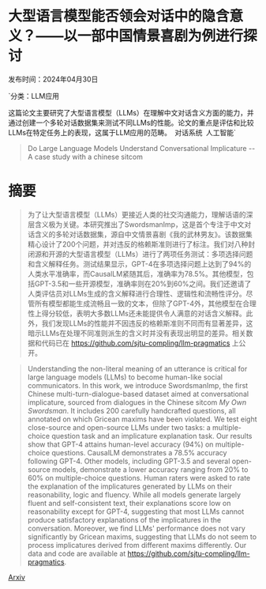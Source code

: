 # 大型语言模型能否领会对话中的隐含意义？——以一部中国情景喜剧为例进行探讨

发布时间：2024年04月30日

`分类：LLM应用

这篇论文主要研究了大型语言模型（LLMs）在理解中文对话含义方面的能力，并通过创建一个多轮对话数据集来测试不同LLMs的性能。论文的重点是评估和比较LLMs在特定任务上的表现，这属于LLM应用的范畴。` `对话系统` `人工智能`

> Do Large Language Models Understand Conversational Implicature -- A case study with a chinese sitcom

# 摘要

> 为了让大型语言模型（LLMs）更接近人类的社交沟通能力，理解话语的深层含义极为关键。本研究推出了SwordsmanImp，这是首个专注于中文对话含义的多轮对话数据集，源自中文情景喜剧《我的武林男友》。该数据集精心设计了200个问题，并对违反的格赖斯准则进行了标注。我们对八种封闭源和开源的大型语言模型（LLMs）进行了两项任务测试：多项选择问题和含义解释任务。测试结果显示，GPT-4在多项选择问题上达到了94%的人类水平准确率，而CausalLM紧随其后，准确率为78.5%。其他模型，包括GPT-3.5和一些开源模型，准确率则在20%到60%之间。我们还邀请了人类评估员对LLMs生成的含义解释进行合理性、逻辑性和流畅性评分。尽管所有模型都能生成流畅且一致的文本，但除了GPT-4外，其他模型在合理性上得分较低，表明大多数LLMs还未能提供令人满意的对话含义解释。此外，我们发现LLMs的性能并不因违反的格赖斯准则不同而有显著差异，这暗示LLMs在处理不同准则派生的含义时并没有表现出明显的差异。相关数据和代码已在 https://github.com/sjtu-compling/llm-pragmatics 上公开。

> Understanding the non-literal meaning of an utterance is critical for large language models (LLMs) to become human-like social communicators. In this work, we introduce SwordsmanImp, the first Chinese multi-turn-dialogue-based dataset aimed at conversational implicature, sourced from dialogues in the Chinese sitcom $\textit{My Own Swordsman}$. It includes 200 carefully handcrafted questions, all annotated on which Gricean maxims have been violated. We test eight close-source and open-source LLMs under two tasks: a multiple-choice question task and an implicature explanation task. Our results show that GPT-4 attains human-level accuracy (94%) on multiple-choice questions. CausalLM demonstrates a 78.5% accuracy following GPT-4. Other models, including GPT-3.5 and several open-source models, demonstrate a lower accuracy ranging from 20% to 60% on multiple-choice questions. Human raters were asked to rate the explanation of the implicatures generated by LLMs on their reasonability, logic and fluency. While all models generate largely fluent and self-consistent text, their explanations score low on reasonability except for GPT-4, suggesting that most LLMs cannot produce satisfactory explanations of the implicatures in the conversation. Moreover, we find LLMs' performance does not vary significantly by Gricean maxims, suggesting that LLMs do not seem to process implicatures derived from different maxims differently. Our data and code are available at https://github.com/sjtu-compling/llm-pragmatics.

[Arxiv](https://arxiv.org/abs/2404.19509)